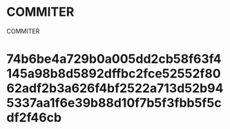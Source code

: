 # COMMITER
COMMITER






# 74b6be4a729b0a005dd2cb58f63f4145a98b8d5892dffbc2fce52552f8062adf2b3a626f4bf2522a713d52b945337aa1f6e39b88d10f7b5f3fbb5f5cdf2f46cb
